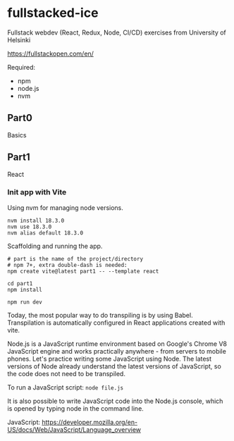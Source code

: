 # fullstacked-ice

Fullstack webdev (React, Redux, Node, CI/CD) exercises from University of Helsinki

https://fullstackopen.com/en/

Required:

- npm
- node.js
- nvm

## Part0

Basics

## Part1

React

### Init app with Vite

Using nvm for managing node versions.

```
nvm install 18.3.0
nvm use 18.3.0
nvm alias default 18.3.0
```

Scaffolding and running the app.

```
# part is the name of the project/directory
# npm 7+, extra double-dash is needed:
npm create vite@latest part1 -- --template react

cd part1
npm install

npm run dev
```

Today, the most popular way to do transpiling is by using Babel. Transpilation is automatically configured in React applications created with vite.

Node.js is a JavaScript runtime environment based on Google's Chrome V8 JavaScript engine and works practically anywhere - from servers to mobile phones. Let's practice writing some JavaScript using Node. The latest versions of Node already understand the latest versions of JavaScript, so the code does not need to be transpiled.

To run a JavaScript script: `node file.js`

It is also possible to write JavaScript code into the Node.js console, which is opened by typing node in the command line.

JavaScript: https://developer.mozilla.org/en-US/docs/Web/JavaScript/Language_overview
